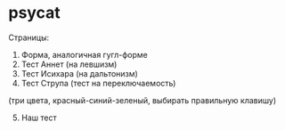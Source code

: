 # psycat

Страницы:

1) Форма, аналогичная гугл-форме
2) Тест Аннет (на левшизм)
3) Тест Исихара (на дальтонизм)
4) Тест Струпа (тест на переключаемость)

(три цвета, красный-синий-зеленый, выбирать правильную клавишу)


5) Наш тест

